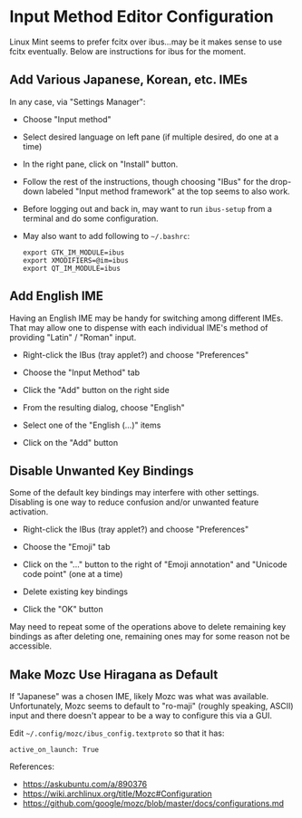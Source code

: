# Input Method Editor Configuration

Linux Mint seems to prefer fcitx over ibus...may be it makes sense to
use fcitx eventually.  Below are instructions for ibus for the moment.

## Add Various Japanese, Korean, etc. IMEs

In any case, via "Settings Manager":

* Choose "Input method"

* Select desired language on left pane (if multiple desired, do one at a time)

* In the right pane, click on "Install" button.

* Follow the rest of the instructions, though choosing "IBus" for the
  drop-down labeled "Input method framework" at the top seems to also
  work.

* Before logging out and back in, may want to run `ibus-setup` from
  a terminal and do some configuration.

* May also want to add following to `~/.bashrc`:

    ```
    export GTK_IM_MODULE=ibus
    export XMODIFIERS=@im=ibus
    export QT_IM_MODULE=ibus
    ```

## Add English IME

Having an English IME may be handy for switching among different IMEs.
That may allow one to dispense with each individual IME's method of
providing "Latin" / "Roman" input.

* Right-click the IBus (tray applet?) and choose "Preferences"

* Choose the "Input Method" tab

* Click the "Add" button on the right side

* From the resulting dialog, choose "English"

* Select one of the "English (...)" items

* Click on the "Add" button

## Disable Unwanted Key Bindings

Some of the default key bindings may interfere with other settings.
Disabling is one way to reduce confusion and/or unwanted feature
activation.

* Right-click the IBus (tray applet?) and choose "Preferences"

* Choose the "Emoji" tab

* Click on the "..." button to the right of "Emoji annotation"
  and "Unicode code point" (one at a time)

* Delete existing key bindings

* Click the "OK" button

May need to repeat some of the operations above to delete remaining
key bindings as after deleting one, remaining ones may for some reason
not be accessible.

## Make Mozc Use Hiragana as Default

If "Japanese" was a chosen IME, likely Mozc was what was available.
Unfortunately, Mozc seems to default to "ro-maji" (roughly speaking,
ASCII) input and there doesn't appear to be a way to configure this
via a GUI.

Edit `~/.config/mozc/ibus_config.textproto` so that it has:

```
active_on_launch: True
```

References:

* https://askubuntu.com/a/890376
* https://wiki.archlinux.org/title/Mozc#Configuration
* https://github.com/google/mozc/blob/master/docs/configurations.md


